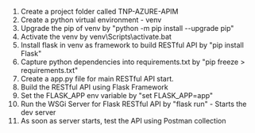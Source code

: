 1. Create a project folder called TNP-AZURE-APIM
2. Create a python virtual environment - venv
3. Upgrade the pip of venv by "python -m pip install --upgrade pip"
4. Activate the venv by venv\Scripts\activate.bat
5. Install flask in venv as framework to build RESTful API by "pip install Flask"
6. Capture python dependencies into requirements.txt by "pip freeze > requirements.txt"
7. Create a app.py file for main RESTful API start.
8. Build the RESTful API using Flask Framework
9. Set the FLASK_APP env variable by "set FLASK_APP=app"
10. Run the WSGi Server for Flask RESTful API by "flask run" - Starts the dev server
11. As soon as server starts, test the API using Postman collection